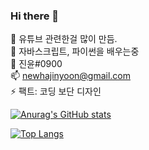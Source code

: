 ### Hi there 👋


🔭 유튜브 관련한걸 많이 만듬. <br>
🌱 자바스크립트, 파이썬을 배우는중 <br>
💬 진윤#0900 <br>
📫 newhajinyoon@gmail.com <br>
⚡ 팩트: 코딩 보단 디자인 <br>

[![Anurag's GitHub stats](https://github-readme-stats.vercel.app/api?username=newhajinyoon)](https://github.com/anuraghazra/github-readme-stats)

[![Top Langs](https://github-readme-stats.vercel.app/api/top-langs/?username=newhajinyoon)](https://github.com/anuraghazra/github-readme-stats)

